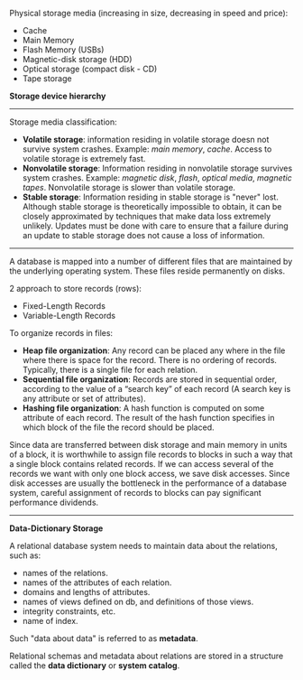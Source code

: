 Physical storage media (increasing in size, decreasing in speed and price):
- Cache
- Main Memory
- Flash Memory (USBs)
- Magnetic-disk storage (HDD)
- Optical storage (compact disk - CD)
- Tape storage

**Storage device hierarchy**

---

Storage media classification:
- **Volatile storage**: information residing in volatile storage doesn not survive system crashes. Example: *main memory*, *cache*. Access to volatile storage is extremely fast.
- **Nonvolatile storage**: Information residing in nonvolatile storage survives system crashes. Example: *magnetic disk*, *flash*, *optical media*, *magnetic tapes*. Nonvolatile storage is slower than volatile storage.
- **Stable storage**: Information residing in stable storage is "never" lost. Although stable storage is theoretically impossible to obtain, it can be closely approximated by techniques that make data loss extremely unlikely. Updates must be done with care to ensure that a failure during an update to stable storage does not cause a loss of information.

---

A database is mapped into a number of different files that are maintained by the underlying operating system. These files reside permanently on disks.

2 approach to store records (rows):
- Fixed-Length Records
- Variable-Length Records

To organize records in files:
- **Heap file organization**: Any record can be placed any where in the file where there is space for the record. There is no ordering of records. Typically, there is a single file for each relation.
- **Sequential file organization**: Records are stored in sequential order, according to the value of a “search key” of each record (A search key is any attribute or set of attributes).
- **Hashing file organization**: A hash function is computed on some attribute of each record. The result of the hash function specifies in which block of the file the record should be placed.

Since data are transferred between disk storage and main memory in units of a block, it is worthwhile to assign file records to blocks in such a way that a single block contains related records. If we can access several of the records we want with only one block access, we save disk accesses. Since disk accesses are usually the bottleneck in the performance of a database system, careful assignment of records to blocks can pay significant performance dividends.

---

**Data-Dictionary Storage**

A relational database system needs to maintain data about the relations, such as:
- names of the relations.
- names of the attributes of each relation.
- domains and lengths of attributes.
- names of views defined on db, and definitions of those views.
- integrity constraints, etc.
- name of index.

Such "data about data" is referred to as **metadata**.

Relational schemas and metadata about relations are stored in a structure called the **data dictionary** or **system catalog**.

